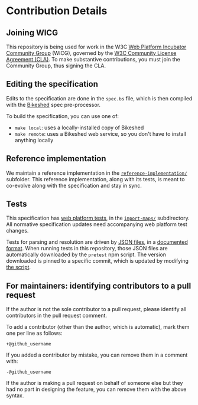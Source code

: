 # Contribution Details

## Joining WICG

This repository is being used for work in the W3C [Web Platform Incubator Community Group](https://www.w3.org/community/wicg/) (WICG), governed by the [W3C Community License Agreement (CLA)](http://www.w3.org/community/about/agreements/cla/). To make substantive contributions, you must join the Community Group, thus signing the CLA.

## Editing the specification

Edits to the specification are done in the `spec.bs` file, which is then compiled with the [Bikeshed](https://tabatkins.github.io/bikeshed/) spec pre-processor.

To build the specification, you can use one of:

- `make local`: uses a locally-installed copy of Bikeshed
- `make remote`: uses a Bikeshed web service, so you don't have to install anything locally

## Reference implementation

We maintain a reference implementation in the [`reference-implementation/`](https://github.com/WICG/import-maps/tree/master/reference-implementation) subfolder. This reference implementation, along with its tests, is meant to co-evolve along with the specification and stay in sync.

## Tests

This specification has [web platform tests](https://github.com/web-platform-tests/wpt), in the [`import-maps/`](https://github.com/web-platform-tests/wpt/tree/master/import-maps) subdirectory. All normative specification updates need accompanying web platform test changes.

Tests for parsing and resolution are driven by [JSON files](https://github.com/web-platform-tests/wpt/tree/master/import-maps/data-driven/resources), in a [documented format](https://github.com/web-platform-tests/wpt/tree/master/import-maps/data-driven). When running tests in this repository, those JSON files are automatically downloaded by the `pretest` npm script. The version downloaded is pinned to a specific commit, which is updated by modifying [the script](https://github.com/WICG/import-maps/blob/master/reference-implementation/__tests__/sync-tests.js).

## For maintainers: identifying contributors to a pull request

If the author is not the sole contributor to a pull request, please identify all contributors in the pull request comment.

To add a contributor (other than the author, which is automatic), mark them one per line as follows:

```
+@github_username
```

If you added a contributor by mistake, you can remove them in a comment with:

```
-@github_username
```

If the author is  making a pull request on behalf of someone else but they had no part in designing the feature, you can remove them with the above syntax.
